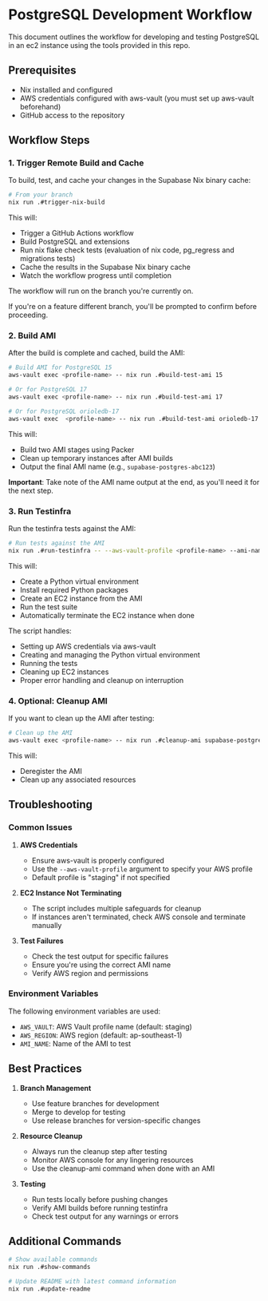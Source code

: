 # PostgreSQL Development Workflow

This document outlines the workflow for developing and testing PostgreSQL in an ec2 instance using the tools provided in this repo.

## Prerequisites

- Nix installed and configured
- AWS credentials configured with aws-vault (you must set up aws-vault beforehand)
- GitHub access to the repository

## Workflow Steps

### 1. Trigger Remote Build and Cache

To build, test, and cache your changes in the Supabase Nix binary cache:

```bash
# From your branch
nix run .#trigger-nix-build
```

This will:
- Trigger a GitHub Actions workflow
- Build PostgreSQL and extensions
- Run nix flake check tests (evaluation of nix code, pg_regress and migrations tests)
- Cache the results in the Supabase Nix binary cache
- Watch the workflow progress until completion

The workflow will run on the branch you're currently on. 

If you're on a feature different branch, you'll be prompted to confirm before proceeding.

### 2. Build AMI

After the build is complete and cached, build the AMI:

```bash
# Build AMI for PostgreSQL 15
aws-vault exec <profile-name> -- nix run .#build-test-ami 15

# Or for PostgreSQL 17
aws-vault exec <profile-name> -- nix run .#build-test-ami 17

# Or for PostgreSQL orioledb-17
aws-vault exec  <profile-name> -- nix run .#build-test-ami orioledb-17
```

This will:
- Build two AMI stages using Packer
- Clean up temporary instances after AMI builds
- Output the final AMI name (e.g., `supabase-postgres-abc123`)

**Important**: Take note of the AMI name output at the end, as you'll need it for the next step.

### 3. Run Testinfra

Run the testinfra tests against the AMI:

```bash
# Run tests against the AMI
nix run .#run-testinfra -- --aws-vault-profile <profile-name> --ami-name supabase-postgres-abc123
```

This will:
- Create a Python virtual environment
- Install required Python packages
- Create an EC2 instance from the AMI
- Run the test suite
- Automatically terminate the EC2 instance when done

The script handles:
- Setting up AWS credentials via aws-vault
- Creating and managing the Python virtual environment
- Running the tests
- Cleaning up EC2 instances
- Proper error handling and cleanup on interruption

### 4. Optional: Cleanup AMI

If you want to clean up the AMI after testing:

```bash
# Clean up the AMI
aws-vault exec <profile-name> -- nix run .#cleanup-ami supabase-postgres-abc123
```

This will:
- Deregister the AMI
- Clean up any associated resources

## Troubleshooting

### Common Issues

1. **AWS Credentials**
   - Ensure aws-vault is properly configured
   - Use the `--aws-vault-profile` argument to specify your AWS profile
   - Default profile is "staging" if not specified

2. **EC2 Instance Not Terminating**
   - The script includes multiple safeguards for cleanup
   - If instances aren't terminated, check AWS console and terminate manually

3. **Test Failures**
   - Check the test output for specific failures
   - Ensure you're using the correct AMI name
   - Verify AWS region and permissions

### Environment Variables

The following environment variables are used:
- `AWS_VAULT`: AWS Vault profile name (default: staging)
- `AWS_REGION`: AWS region (default: ap-southeast-1)
- `AMI_NAME`: Name of the AMI to test

## Best Practices

1. **Branch Management**
   - Use feature branches for development
   - Merge to develop for testing
   - Use release branches for version-specific changes

2. **Resource Cleanup**
   - Always run the cleanup step after testing
   - Monitor AWS console for any lingering resources
   - Use the cleanup-ami command when done with an AMI

3. **Testing**
   - Run tests locally before pushing changes
   - Verify AMI builds before running testinfra
   - Check test output for any warnings or errors

## Additional Commands

```bash
# Show available commands
nix run .#show-commands

# Update README with latest command information
nix run .#update-readme
``` 